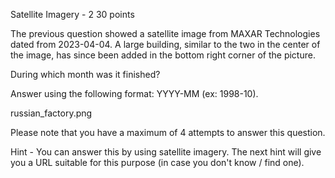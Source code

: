 Satellite Imagery - 2
30 points

The previous question showed a satellite image from MAXAR Technologies dated from 2023-04-04. A large building, similar to the two in the center of the image, has since been added in the bottom right corner of the picture.

During which month was it finished?

Answer using the following format: YYYY-MM (ex: 1998-10).

russian_factory.png

Please note that you have a maximum of 4 attempts to answer this question.

Hint - 
You can answer this by using satellite imagery. The next hint will give you a URL suitable for this purpose (in case you don't know / find one).
